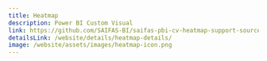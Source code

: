 ```yaml
---
title: Heatmap
description: Power BI Custom Visual
link: https://github.com/SAIFAS-BI/saifas-pbi-cv-heatmap-support-source/issues
detailsLink: /website/details/heatmap-details/
image: /website/assets/images/heatmap-icon.png
---
```

